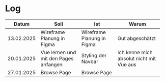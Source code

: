 # Log

| Datum      | Soll                                  | Ist                        | Warum                                    |
| ---------- | ------------------------------------- | -------------------------- | ---------------------------------------- |
| 13.02.2025 | Wireframe Planung in Figma            | Wireframe Planung in Figma | Gut abgeschätzt                          |
| 20.01.2025 | Vue lernen und mit den Pages anfangen | Styling der Navbar         | Ich kenne mich absolut nicht mit Vue aus |
| 27.01.2025 | Browse Page                           | Browse Page                |                                          |
